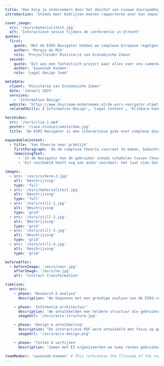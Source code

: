 ```yaml
---
title: 'Hoe help je ondernemers door het doolhof van nieuwe duurzaamheidsregels?'
introduction: 'Steeds meer bedrijven moeten rapporteren over hun impact op mens en milieu. Het ministerie van Economische Zaken vroeg Patroon daarom een praktische handleiding te ontwikkelen: de ESRS Navigator. Deze leidt ondernemers stap voor stap door de nieuwe Europese rapportageverplichtingen.'

cover_image:
  src: '/esrs/materialiteit.jpg'
  alt: 'Interactieve sessie tijdens de conferentie in Utrecht'
quotes:
  first:
    quote: 'Met de ESRS Navigator hebben we complexe Europese regelgeving toegankelijk gemaakt voor Nederlandse ondernemers. Een mooi voorbeeld van hoe de overheid het bedrijfsleven concreet ondersteunt bij de transitie naar duurzame bedrijfsvoering.'
    author: 'Margje de Mik'
    role: 'Projectleider Ministerie van Economische Zaken'
  second:
    quote: 'Dit was een fantastisch project waar alles voor ons samenkwam: ingewikkelde materie, een onderwerp dat ons aan het hart gaat, en een fantastisch team om mee samen te werken.'
    author: 'Savannah Koomen'
    role: 'Legal design lead'

metadata:
  client: 'Ministerie van Economische Zaken'
  date: 'Januari 2025'
  services:
    - 'Information Design'
  website: 'https://www.duurzaam-ondernemen.nl/de-esrs-navigator-staat-online/'
  relatedSkills: ['Information Design', 'Legal Content', 'Klikbare handleidingen', 'Process Design']

heroVideo:
  src: '/esrs/clip-1.mp4'
  poster: '/case-studies/amsterdam.jpg'
  title: 'De ESRS Navigator is een interactieve gids over complexe duurzaamheidswetgeving.'

expandableContent:
  - title: 'Van theorie naar praktijk'
    firstParagraph: 'Om de complexe theorie concreet te maken, bedachten we FreshFood B.V.: een fictief Nederlands familiebedrijf dat kant-en-klare maaltijden produceert. Via FreshFood laten we zien hoe duurzaamheidsrapportage er in de praktijk uitziet. Wat moet je rapporteren over je CO₂-uitstoot? Hoe breng je je waterverbruik in kaart? Wat schrijf je over arbeidsomstandigheden in je keten?'
    remainingText:
      - 'In de Navigator kan de gebruiker steeds schakelen tussen theorie en praktijk. Bij ieder onderwerp zie je eerst de theorie, en direct daarna hoe FreshFood dit heeft aangepakt. Zo wordt direct duidelijk hoe je de regels moet toepassen. We kozen bewust voor een middelgroot productiebedrijf, omdat veel van de eerste rapportageplichtige bedrijven zich hierin zullen herkennen. FreshFood worstelt met dezelfde uitdagingen als zij: van het in kaart brengen van de CO₂-uitstoot in de toeleveringsketen tot het rapporteren over arbeidsomstandigheden bij seizoensarbeiders.'
      - 'Dit voorbeeld heeft nog een ander voordeel: het laat zien dat duurzaamheidsrapportage niet alleen gaat over grote multinationals, maar juist ook over gewone Nederlandse bedrijven die stap voor stap aan de slag gaan met verduurzaming.'

images:
  - src: '/esrs/scherm-2.jpg'
    alt: 'Omschrijving'
    type: 'full'
  - src: '/esrs/materialiteit.jpg'
    alt: 'Omschrijving'
    type: 'full'
  - src: '/esrs/still-1.jpg'
    alt: 'Omschrijving'
    type: 'grid'
  - src: '/esrs/still-2.jpg'
    alt: 'Omschrijving'
    type: 'grid'
  - src: '/esrs/still-3.jpg'
    alt: 'Omschrijving'
    type: 'grid'
  - src: '/esrs/still-4.jpg'
    alt: 'Omschrijving'
    type: 'grid'

beforeAfter:
  - beforeImage: '/esrs/voor.jpg'
    afterImage: '/esrs/na.jpg'
    alt: 'Contract transformation'

timeline:
  entries:
    - phase: 'Research & analyse'
      description: 'We begonnen met een grondige analyse van de ESRS-regelgeving en het bestaande informatiemateriaal. Er was veel beschikbaar, maar dit bleef vaak aan de oppervlakte. Het werd duidelijk dat er behoefte was aan meer diepgaande, praktische informatie.'

    - phase: 'Informatie-architectuur'
      description: 'We ontwikkelden een heldere structuur die gebruikers stap voor stap door de ESRS-vereisten leidt. Om de theorie concreet te maken, creëerden we een fictief voorbeeldbedrijf: FreshFood. Door dit voorbeeldbedrijf consequent terug te laten komen, wordt abstracte regelgeving tastbaar en praktisch toepasbaar.'
      imageUrl: '/esrs/esrs-structure.jpg'

    - phase: 'Design & ontwikkeling'
      description: "De interactieve PDF werd ontwikkeld met focus op gebruiksgemak. We creëerden infographics die complexe concepten verduidelijken en bouwden interactieve elementen waarmee gebruikers kunnen wisselen tussen theorie en praktijkvoorbeelden. FreshFood's fictieve case study illustreert steeds hoe bedrijven de theorie kunnen toepassen."
      imageUrl: '/esrs/esrs-design.png'

    - phase: 'Testen & verfijnen'
      description: 'Samen met EZ organiseerden we twee rondes gebruikerstests: eerst met stakeholders, daarna met duurzaamheidsexperts uit het bedrijfsleven. Hun feedback leidde tot praktische verbeteringen zoals extra checklists, voorbeeldtabellen en verduidelijking van complexe concepten via het FreshFood voorbeeld.'

teamMember: 'savannah-koomen' # This references the filename of the team member MDX file
---
```

